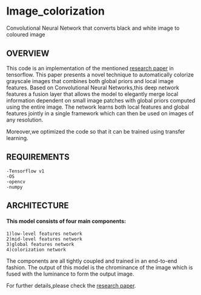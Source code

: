 # Image_colorization
Convolutional Neural Network that converts black and white image to coloured image
## OVERVIEW
This code is an implementation of the mentioned [research paper](http://iizuka.cs.tsukuba.ac.jp/projects/colorization/data/colorization_sig2016.pdf) in tensorflow.
This paper presents a novel technique to automatically colorize grayscale images that combines both global priors and local image features.
Based on Convolutional Neural Networks,this deep network features a fusion layer that allows the model to elegantly merge local information dependent on small image patches with global priors computed using the entire image.
The network learns both local features and global features jointly in a single framework which can then be used on images of any resolution.

Moreover,we optimized the code so that it can be trained using transfer learning.

## REQUIREMENTS
    -Tensorflow v1
    -OS
    -opencv
    -numpy

## ARCHITECTURE
#### This model consists of four main components:
    1)low-level features network
    2)mid-level features network
    3)global features network
    4)colorization network

The components are all tightly coupled and trained in an end-to-end fashion.
The output of this model is the chrominance of the image which is fused with the luminance to form the output image.

For further details,please check the [research paper](http://iizuka.cs.tsukuba.ac.jp/projects/colorization/data/colorization_sig2016.pdf).
